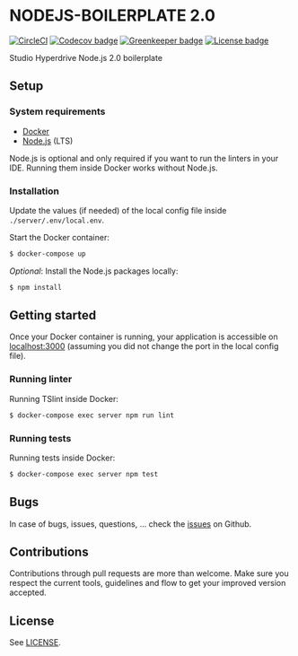 # NODEJS-BOILERPLATE 2.0 #

[![CircleCI](https://circleci.com/gh/studiohyperdrive/nodejs-boilerplate/tree/master.svg?style=svg)](https://circleci.com/gh/studiohyperdrive/nodejs-boilerplate/tree/master)
[![Codecov badge](https://img.shields.io/codecov/c/gh/studiohyperdrive/nodejs-boilerplate.svg)](https://codecov.io/gh/studiohyperdrive/nodejs-boilerplate)
[![Greenkeeper badge](https://badges.greenkeeper.io/studiohyperdrive/nodejs-boilerplate.svg)](https://greenkeeper.io)
[![License badge](https://img.shields.io/badge/license-ISC-yellow.svg)](https://opensource.org/licenses/ISC)

Studio Hyperdrive Node.js 2.0 boilerplate

## Setup ##

### System requirements ###

* [Docker](https://docs.docker.com/engine/installation/)
* [Node.js](https://nodejs.org/en/) (LTS)

Node.js is optional and only required if you want to run the linters in your IDE. Running them inside Docker works without Node.js.

### Installation ###

Update the values (if needed) of the local config file inside `./server/.env/local.env`.

Start the Docker container:

```bash
$ docker-compose up
```

_Optional_: Install the Node.js packages locally:

```bash
$ npm install
```

## Getting started ##

Once your Docker container is running, your application is accessible on [localhost:3000](http://localhost:3000) (assuming you did not change the port in the local config file).

### Running linter ###

Running TSlint inside Docker:

```bash
$ docker-compose exec server npm run lint
```

### Running tests ###

Running tests inside Docker:

```bash
$ docker-compose exec server npm test
```

## Bugs ##

In case of bugs, issues, questions, ... check the [issues](https://github.com/studiohyperdrive/nodejs-boilerplate/issues) on Github.

## Contributions ##

Contributions through pull requests are more than welcome. Make sure you respect the current tools, guidelines and flow to get your improved version accepted.

## License ##

See [LICENSE](LICENSE).
